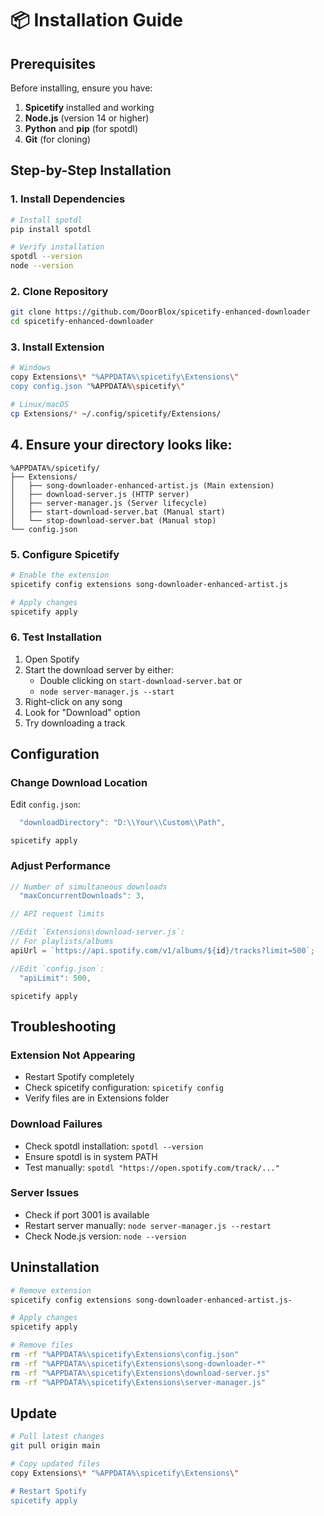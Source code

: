 # 📦 Installation Guide

## Prerequisites

Before installing, ensure you have:

1. **Spicetify** installed and working
2. **Node.js** (version 14 or higher)
3. **Python** and **pip** (for spotdl)
4. **Git** (for cloning)

## Step-by-Step Installation

### 1. Install Dependencies

```bash
# Install spotdl
pip install spotdl

# Verify installation
spotdl --version
node --version
```

### 2. Clone Repository

```bash
git clone https://github.com/DoorBlox/spicetify-enhanced-downloader
cd spicetify-enhanced-downloader
```

### 3. Install Extension

```bash
# Windows
copy Extensions\* "%APPDATA%\spicetify\Extensions\"
copy config.json "%APPDATA%\spicetify\"

# Linux/macOS
cp Extensions/* ~/.config/spicetify/Extensions/
```

## 4. Ensure your directory looks like:

```
%APPDATA%/spicetify/
├── Extensions/
│   ├── song-downloader-enhanced-artist.js (Main extension)
│   ├── download-server.js (HTTP server)
│   ├── server-manager.js (Server lifecycle)
│   ├── start-download-server.bat (Manual start)
│   └── stop-download-server.bat (Manual stop)
└── config.json
```

### 5. Configure Spicetify

```bash
# Enable the extension
spicetify config extensions song-downloader-enhanced-artist.js

# Apply changes
spicetify apply
```

### 6. Test Installation

1. Open Spotify
2. Start the download server by either:
   - Double clicking on `start-download-server.bat`
   or
   - `node server-manager.js --start`
3. Right-click on any song
4. Look for "Download" option
5. Try downloading a track

## Configuration

### Change Download Location

Edit `config.json`:

```javascript
  "downloadDirectory": "D:\\Your\\Custom\\Path",
```
`spicetify apply`

### Adjust Performance

```javascript
// Number of simultaneous downloads
  "maxConcurrentDownloads": 3,
```
```javascript
// API request limits

//Edit `Extensions\download-server.js`:
// For playlists/albums
apiUrl = `https://api.spotify.com/v1/albums/${id}/tracks?limit=500`;

//Edit `config.json`:
  "apiLimit": 500,
```
`spicetify apply`

## Troubleshooting

### Extension Not Appearing
- Restart Spotify completely
- Check spicetify configuration: `spicetify config`
- Verify files are in Extensions folder

### Download Failures
- Check spotdl installation: `spotdl --version`
- Ensure spotdl is in system PATH
- Test manually: `spotdl "https://open.spotify.com/track/..."`

### Server Issues
- Check if port 3001 is available
- Restart server manually: `node server-manager.js --restart`
- Check Node.js version: `node --version`

## Uninstallation

```bash
# Remove extension
spicetify config extensions song-downloader-enhanced-artist.js-

# Apply changes
spicetify apply

# Remove files
rm -rf "%APPDATA%\spicetify\Extensions\config.json"
rm -rf "%APPDATA%\spicetify\Extensions\song-downloader-*"
rm -rf "%APPDATA%\spicetify\Extensions\download-server.js"
rm -rf "%APPDATA%\spicetify\Extensions\server-manager.js"
```

## Update

```bash
# Pull latest changes
git pull origin main

# Copy updated files
copy Extensions\* "%APPDATA%\spicetify\Extensions\"

# Restart Spotify
spicetify apply
```

